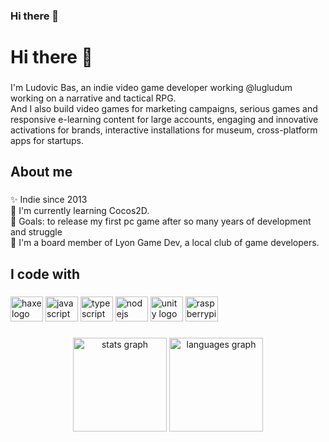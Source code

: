 ### Hi there 👋

<!--
**loudoweb/loudoweb** is a ✨ _special_ ✨ repository because its `README.md` (this file) appears on your GitHub profile.

Here are some ideas to get you started:

- 🔭 I’m currently working on ...
- 🌱 I’m currently learning ...
- 👯 I’m looking to collaborate on ...
- 🤔 I’m looking for help with ...
- 💬 Ask me about ...
- 📫 How to reach me: ...
- 😄 Pronouns: ...
- ⚡ Fun fact: ...
-->

<h1 align="left">Hi there 👋</h1>

###

<p align="left">I'm Ludovic Bas, an indie video game  developer working @lugludum working on a narrative and tactical RPG.<br>And I also build video games for marketing campaigns, serious games and responsive e-learning content for large accounts, engaging and innovative activations for brands, interactive installations for museum, cross-platform apps for startups.</p>

###

<h2 align="left">About me</h2>

###

<p align="left">✨ Indie since 2013<br>🌱 I'm currently learning Cocos2D.<br>🎯 Goals: to release my first pc game after so many years of development and struggle<br>🎲 I'm a board member of Lyon Game Dev, a local club of game developers.<br> </p>

###

<h2 align="left">I code with</h2>

###

<div align="left">
  <img src="https://cdn.jsdelivr.net/gh/devicons/devicon/icons/haxe/haxe-original.svg" height="40" width="52" alt="haxe logo"  />
  <img src="https://cdn.jsdelivr.net/gh/devicons/devicon/icons/javascript/javascript-original.svg" height="40" width="52" alt="javascript logo"  />
  <img src="https://cdn.jsdelivr.net/gh/devicons/devicon/icons/typescript/typescript-original.svg" height="40" width="52" alt="typescript logo"  />
  <img src="https://cdn.jsdelivr.net/gh/devicons/devicon/icons/nodejs/nodejs-original.svg" height="40" width="52" alt="nodejs logo"  />
  <img src="https://cdn.jsdelivr.net/gh/devicons/devicon/icons/unity/unity-original.svg" height="40" width="52" alt="unity logo"  />
  <img src="https://cdn.jsdelivr.net/gh/devicons/devicon/icons/raspberrypi/raspberrypi-original.svg" height="40" width="52" alt="raspberrypi logo"  />
</div>

###

<div align="center">
  <img src="https://github-readme-stats.vercel.app/api?username=loudoweb&hide_title=false&hide_rank=false&show_icons=true&include_all_commits=true&count_private=true&disable_animations=false&theme=dracula&locale=en&hide_border=false&order=1" height="150" alt="stats graph"  />
  <img src="https://github-readme-stats.vercel.app/api/top-langs?username=loudoweb&locale=en&hide_title=false&layout=compact&card_width=320&langs_count=5&theme=dracula&hide_border=false&order=2" height="150" alt="languages graph"  />
</div>

###
